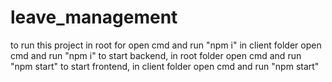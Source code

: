 # leave_management
to run this project
in root for open cmd and run "npm i"
in client folder open cmd and run "npm i"
to start backend, in root folder open cmd and run "npm start"
to start frontend, in client folder open cmd and run "npm start"
